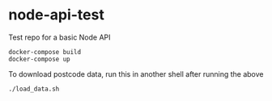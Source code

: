 # node-api-test
Test repo for a basic Node API

```
docker-compose build
docker-compose up
```

To download postcode data, run this in another shell after running the above
```
./load_data.sh
```
